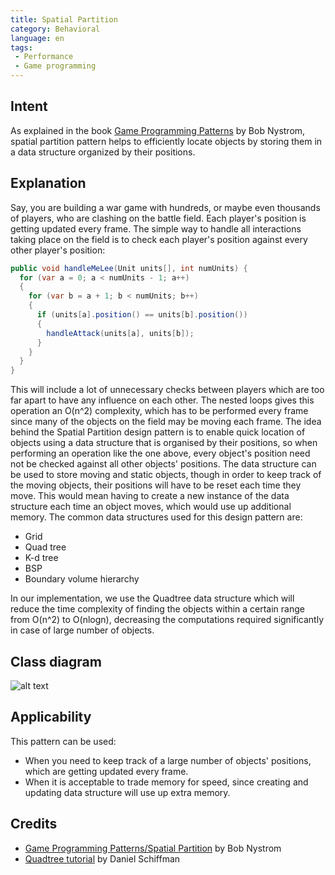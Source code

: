 ```yaml
---
title: Spatial Partition
category: Behavioral
language: en
tags:
 - Performance
 - Game programming
---
```


## Intent

As explained in the book [Game Programming Patterns](http://gameprogrammingpatterns.com/spatial-partition.html) 
by Bob Nystrom, spatial partition pattern helps to efficiently locate objects by storing them in a 
data structure organized by their positions.

## Explanation

Say, you are building a war game with hundreds, or maybe even thousands of players, who are clashing 
on the battle field. Each player's position is getting updated every frame. The simple way to handle 
all interactions taking place on the field is to check each player's position against every other 
player's position:

```java
public void handleMeLee(Unit units[], int numUnits) {
  for (var a = 0; a < numUnits - 1; a++)
  {
    for (var b = a + 1; b < numUnits; b++)
    {
      if (units[a].position() == units[b].position())
      {
        handleAttack(units[a], units[b]);
      }
    }
  }
}
```

This will include a lot of unnecessary checks between players which are too far apart to have any 
influence on each other. The nested loops gives this operation an O(n^2) complexity, which has to be 
performed every frame since many of the objects on the field may be moving each frame. The idea 
behind the Spatial Partition design pattern is to enable quick location of objects using a data 
structure that is organised by their positions, so when performing an operation like the one above, 
every object's position need not be checked against all other objects' positions. The data structure 
can be used to store moving and static objects, though in order to keep track of the moving objects, 
their positions will have to be reset each time they move. This would mean having to create a new 
instance of the data structure each time an object moves, which would use up additional memory. The 
common data structures used for this design pattern are:

* Grid
* Quad tree
* K-d tree
* BSP
* Boundary volume hierarchy

In our implementation, we use the Quadtree data structure which will reduce the time complexity of 
finding the objects within a certain range from O(n^2) to O(nlogn), decreasing the computations 
required significantly in case of large number of objects.

## Class diagram

![alt text](./etc/spatial-partition.urm.png "Spatial Partition pattern class diagram")

## Applicability

This pattern can be used:

* When you need to keep track of a large number of objects' positions, which are getting updated every frame.
* When it is acceptable to trade memory for speed, since creating and updating data structure will use up extra memory.

## Credits

* [Game Programming Patterns/Spatial Partition](http://gameprogrammingpatterns.com/spatial-partition.html) by Bob Nystrom
* [Quadtree tutorial](https://www.youtube.com/watch?v=OJxEcs0w_kE) by Daniel Schiffman
